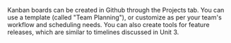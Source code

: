 Kanban boards can be created in Github through the Projects tab. You can use a template (called "Team Planning"), or customize as per your team's workflow and scheduling needs. You can also create tools for feature releases, which are similar to timelines discussed in Unit 3.

